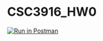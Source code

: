# CSC3916_HW0
[![Run in Postman](https://run.pstmn.io/button.svg)](https://god.postman.co/run-collection/f9e29664c1b256f06708)
